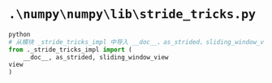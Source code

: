 # `.\numpy\numpy\lib\stride_tricks.py`

```py
python
# 从模块 _stride_tricks_impl 中导入 __doc__、as_strided、sliding_window_view 函数
from ._stride_tricks_impl import (
    __doc__, as_strided, sliding_window_view
view
)
```